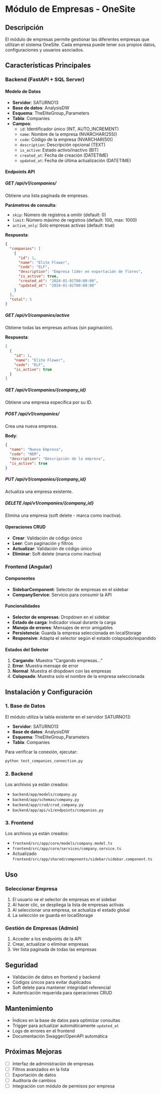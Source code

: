 # Módulo de Empresas - OneSite

## Descripción
El módulo de empresas permite gestionar las diferentes empresas que utilizan el sistema OneSite. Cada empresa puede tener sus propios datos, configuraciones y usuarios asociados.

## Características Principales

### Backend (FastAPI + SQL Server)

#### Modelo de Datos
- **Servidor**: SATURNO13
- **Base de datos**: AnalysisDW
- **Esquema**: TheEliteGroup_Parameters
- **Tabla**: Companies
- **Campos**:
  - `id`: Identificador único (INT, AUTO_INCREMENT)
  - `name`: Nombre de la empresa (NVARCHAR(255))
  - `code`: Código de la empresa (NVARCHAR(50))
  - `description`: Descripción opcional (TEXT)
  - `is_active`: Estado activo/inactivo (BIT)
  - `created_at`: Fecha de creación (DATETIME)
  - `updated_at`: Fecha de última actualización (DATETIME)

#### Endpoints API

##### GET /api/v1/companies/
Obtiene una lista paginada de empresas.

**Parámetros de consulta**:
- `skip`: Número de registros a omitir (default: 0)
- `limit`: Número máximo de registros (default: 100, max: 1000)
- `active_only`: Solo empresas activas (default: true)

**Respuesta**:
```json
{
  "companies": [
    {
      "id": 1,
      "name": "Elite Flower",
      "code": "ELF",
      "description": "Empresa líder en exportación de flores",
      "is_active": true,
      "created_at": "2024-01-01T00:00:00",
      "updated_at": "2024-01-01T00:00:00"
    }
  ],
  "total": 5
}
```

##### GET /api/v1/companies/active
Obtiene todas las empresas activas (sin paginación).

**Respuesta**:
```json
[
  {
    "id": 1,
    "name": "Elite Flower",
    "code": "ELF",
    "is_active": true
  }
]
```

##### GET /api/v1/companies/{company_id}
Obtiene una empresa específica por su ID.

##### POST /api/v1/companies/
Crea una nueva empresa.

**Body**:
```json
{
  "name": "Nueva Empresa",
  "code": "NEM",
  "description": "Descripción de la empresa",
  "is_active": true
}
```

##### PUT /api/v1/companies/{company_id}
Actualiza una empresa existente.

##### DELETE /api/v1/companies/{company_id}
Elimina una empresa (soft delete - marca como inactiva).

#### Operaciones CRUD
- **Crear**: Validación de código único
- **Leer**: Con paginación y filtros
- **Actualizar**: Validación de código único
- **Eliminar**: Soft delete (marca como inactiva)

### Frontend (Angular)

#### Componentes
- **SidebarComponent**: Selector de empresas en el sidebar
- **CompanyService**: Servicio para consumir la API

#### Funcionalidades
- **Selector de empresas**: Dropdown en el sidebar
- **Estado de carga**: Indicador visual durante la carga
- **Manejo de errores**: Mensajes de error amigables
- **Persistencia**: Guarda la empresa seleccionada en localStorage
- **Responsive**: Adapta el selector según el estado colapsado/expandido

#### Estados del Selector
1. **Cargando**: Muestra "Cargando empresas..."
2. **Error**: Muestra mensaje de error
3. **Normal**: Muestra el dropdown con las empresas
4. **Colapsado**: Muestra solo el nombre de la empresa seleccionada

## Instalación y Configuración

### 1. Base de Datos
El módulo utiliza la tabla existente en el servidor SATURNO13:
- **Servidor**: SATURNO13
- **Base de datos**: AnalysisDW
- **Esquema**: TheEliteGroup_Parameters
- **Tabla**: Companies

Para verificar la conexión, ejecutar:
```bash
python test_companies_connection.py
```

### 2. Backend
Los archivos ya están creados:
- `backend/app/models/company.py`
- `backend/app/schemas/company.py`
- `backend/app/crud/crud_company.py`
- `backend/app/api/v1/endpoints/companies.py`

### 3. Frontend
Los archivos ya están creados:
- `frontend/src/app/core/models/company.model.ts`
- `frontend/src/app/core/services/company.service.ts`
- Actualizado `frontend/src/app/shared/components/sidebar/sidebar.component.ts`

## Uso

### Seleccionar Empresa
1. El usuario ve el selector de empresas en el sidebar
2. Al hacer clic, se despliega la lista de empresas activas
3. Al seleccionar una empresa, se actualiza el estado global
4. La selección se guarda en localStorage

### Gestión de Empresas (Admin)
1. Acceder a los endpoints de la API
2. Crear, actualizar o eliminar empresas
3. Ver lista paginada de todas las empresas

## Seguridad
- Validación de datos en frontend y backend
- Códigos únicos para evitar duplicados
- Soft delete para mantener integridad referencial
- Autenticación requerida para operaciones CRUD

## Mantenimiento
- Índices en la base de datos para optimizar consultas
- Trigger para actualizar automáticamente `updated_at`
- Logs de errores en el frontend
- Documentación Swagger/OpenAPI automática

## Próximas Mejoras
- [ ] Interfaz de administración de empresas
- [ ] Filtros avanzados en la lista
- [ ] Exportación de datos
- [ ] Auditoría de cambios
- [ ] Integración con módulo de permisos por empresa 